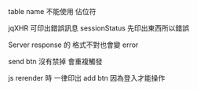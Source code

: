 table name 不能使用 佔位符

jqXHR 可印出錯誤訊息 sessionStatus 先印出東西所以錯誤

Server response 的 格式不對也會變 error

send btn 沒有禁掉 會重複觸發

js rerender 時 一律印出 add btn 因為登入才能操作